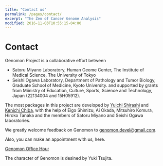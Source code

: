 ```yaml
---
title: "Contact us"
permalink: /pages/contact/
excerpt: "The Zen of Cancer Genome Analysis"
modified: 2016-11-03T10:55:15-04:00
---
```


# Contact

Genomon Project is a collaborative effort between 
- Satoru Miyano Laboratory, Human Geome Center, The Institute of Medical Science, The University of Tokyo 
- Seishi Ogawa Laboratory, Department of Pathology and Tumor Biology, Graduate School of Medicine, Kyoto University.
and supported by grants from Miinistry of Education, Culture, Sports, Science and Technology,
Japan (22134004 and 15H05912).
 

The most packages in this project are developed by [Yuichi Shirashi](https://github.com/friend1ws)
and [Kenichi Chiba](https://github.com/ken0-1n), with the help of Eigo Shimizu, Ai Okada, Mitsuhiro Komura, Hiroko Tanaka
and the members of Satoru Miyano and Seishi Ogawa laboratories.

We greatly welcome feedback on Genomon to genomon.devel@gmail.com.

Also, you can make an appointment with us, here.

[Genomon Office Hour](https://genomon-office.youcanbook.me)

 The character of Genomon is desined by Yuki Tsujita.

